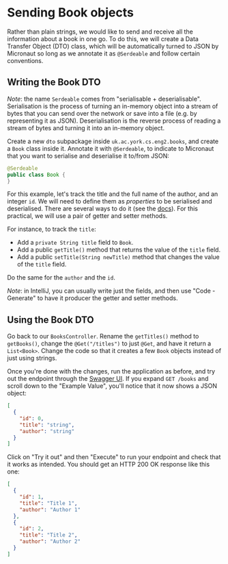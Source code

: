 # Sending Book objects

Rather than plain strings, we would like to send and receive all the information about a book in one go.
To do this, we will create a Data Transfer Object (DTO) class, which will be automatically turned to JSON by Micronaut so long as we annotate it as `@Serdeable` and follow certain conventions.

## Writing the Book DTO

*Note*: the name `Serdeable` comes from "serialisable + deserialisable".
Serialisation is the process of turning an in-memory object into a stream of bytes that you can send over the network or save into a file (e.g. by representing it as JSON).
Deserialisation is the reverse process of reading a stream of bytes and turning it into an in-memory object.

Create a new `dto` subpackage inside `uk.ac.york.cs.eng2.books`, and create a `Book` class inside it.
Annotate it with `@Serdeable`, to indicate to Micronaut that you want to serialise and deserialise it to/from JSON:

```java
@Serdeable
public class Book {
}
```

For this example, let's track the title and the full name of the author, and an integer `id`.
We will need to define them as *properties* to be serialised and deserialised.
There are several ways to do it (see the [docs](https://micronaut-projects.github.io/micronaut-serialization/latest/guide/)).
For this practical, we will use a pair of getter and setter methods.

For instance, to track the `title`:

* Add a `private String title` field to `Book`.
* Add a public `getTitle()` method that returns the value of the `title` field.
* Add a public `setTitle(String newTitle)` method that changes the value of the `title` field.

Do the same for the `author` and the `id`.

*Note*: in IntelliJ, you can usually write just the fields, and then use "Code - Generate" to have it producer the getter and setter methods.

## Using the Book DTO

Go back to our `BooksController`.
Rename the `getTitles()` method to `getBooks()`, change the `@Get("/titles")` to just `@Get`, and have it return a `List<Book>`.
Change the code so that it creates a few `Book` objects instead of just using strings.

Once you're done with the changes, run the application as before, and try out the endpoint through the [Swagger UI](http://localhost:8080/swagger-ui).
If you expand `GET /books` and scroll down to the "Example Value", you'll notice that it now shows a JSON object:

```json
[
  {
    "id": 0,
    "title": "string",
    "author": "string"
  }
]
```

Click on "Try it out" and then "Execute" to run your endpoint and check that it works as intended.
You should get an HTTP 200 OK response like this one:

```json
[
  {
    "id": 1,
    "title": "Title 1",
    "author": "Author 1"
  },
  {
    "id": 2,
    "title": "Title 2",
    "author": "Author 2"
  }
]
```
